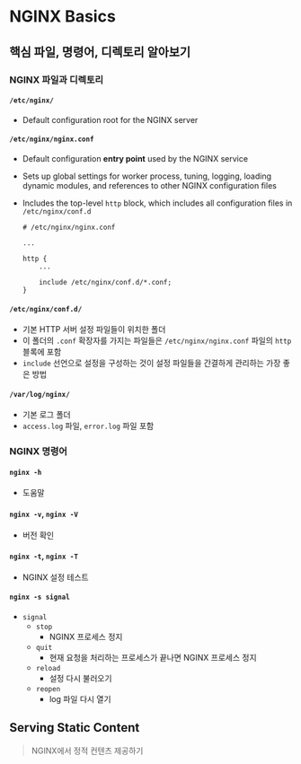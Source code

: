 # NGINX Basics



## 핵심 파일, 명령어, 디렉토리 알아보기

### NGINX 파일과 디렉토리

#### `/etc/nginx/`

- Default configuration root for the NGINX server

#### `/etc/nginx/nginx.conf`

- Default configuration **entry point** used by the NGINX service

- Sets up global settings for worker process, tuning, logging, loading dynamic modules, and references to other NGINX configuration files

- Includes the top-level `http` block, which includes all configuration files in `/etc/nginx/conf.d` 

  ```nginx
  # /etc/nginx/nginx.conf
  
  ...
  
  http {
      ...
          
      include /etc/nginx/conf.d/*.conf;
  }
  ```

#### `/etc/nginx/conf.d/`

- 기본 HTTP 서버 설정 파일들이 위치한 폴더
- 이 폴더의 `.conf` 확장자를 가지는 파일들은 `/etc/nginx/nginx.conf` 파일의 `http` 블록에 포함
- `include` 선언으로 설정을 구성하는 것이 설정 파일들을 간결하게 관리하는 가장 좋은 방법

#### `/var/log/nginx/`

- 기본 로그 폴더
- `access.log` 파일, `error.log` 파일 포함



### NGINX 명령어

#### `nginx -h`

- 도움말

#### `nginx -v`, `nginx -V`

- 버전 확인

#### `nginx -t`, `nginx -T`

- NGINX 설정 테스트

#### `nginx -s signal`

- `signal`
  - `stop`
    - NGINX 프로세스 정지
  - `quit`
    - 현재 요청을 처리하는 프로세스가 끝나면 NGINX 프로세스 정지
  - `reload`
    - 설정 다시 불러오기
  - `reopen`
    - log 파일 다시 열기



## Serving Static Content

> NGINX에서 정적 컨텐츠 제공하기

